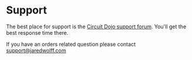 # Support

The best place for support is the [Circuit Dojo support forum](https://community.jaredwolff.com). You'll get the best response time there.

If you have an orders related question please contact [support@jaredwolff.com](mailto:support@jaredwolff.com)